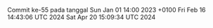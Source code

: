 Commit ke-55 pada tanggal Sun Jan 01 14:00 2023 +0100
Fri Feb 16 14:43:06 UTC 2024
Sat Apr 20 15:09:34 UTC 2024
